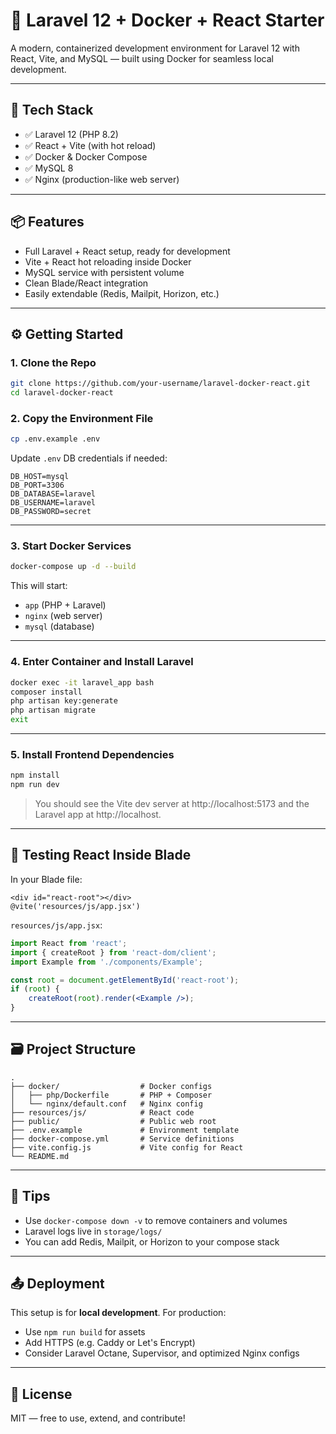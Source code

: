 # 🚀 Laravel 12 + Docker + React Starter

A modern, containerized development environment for Laravel 12 with React, Vite, and MySQL — built using Docker for seamless local development.

---

## 🧱 Tech Stack

- ✅ Laravel 12 (PHP 8.2)
- ✅ React + Vite (with hot reload)
- ✅ Docker & Docker Compose
- ✅ MySQL 8
- ✅ Nginx (production-like web server)

---

## 📦 Features

- Full Laravel + React setup, ready for development
- Vite + React hot reloading inside Docker
- MySQL service with persistent volume
- Clean Blade/React integration
- Easily extendable (Redis, Mailpit, Horizon, etc.)

---

## ⚙️ Getting Started

### 1. Clone the Repo
```bash
git clone https://github.com/your-username/laravel-docker-react.git
cd laravel-docker-react
```

### 2. Copy the Environment File
```bash
cp .env.example .env
```

Update `.env` DB credentials if needed:
```
DB_HOST=mysql
DB_PORT=3306
DB_DATABASE=laravel
DB_USERNAME=laravel
DB_PASSWORD=secret
```

---

### 3. Start Docker Services
```bash
docker-compose up -d --build
```

This will start:
- `app` (PHP + Laravel)
- `nginx` (web server)
- `mysql` (database)

---

### 4. Enter Container and Install Laravel
```bash
docker exec -it laravel_app bash
composer install
php artisan key:generate
php artisan migrate
exit
```

---

### 5. Install Frontend Dependencies
```bash
npm install
npm run dev
```

> You should see the Vite dev server at http://localhost:5173 and the Laravel app at http://localhost.

---

## 🧪 Testing React Inside Blade

In your Blade file:
```blade
<div id="react-root"></div>
@vite('resources/js/app.jsx')
```

`resources/js/app.jsx`:
```jsx
import React from 'react';
import { createRoot } from 'react-dom/client';
import Example from './components/Example';

const root = document.getElementById('react-root');
if (root) {
    createRoot(root).render(<Example />);
}
```

---

## 🗃️ Project Structure

```
.
├── docker/                  # Docker configs
│   ├── php/Dockerfile       # PHP + Composer
│   └── nginx/default.conf   # Nginx config
├── resources/js/            # React code
├── public/                  # Public web root
├── .env.example             # Environment template
├── docker-compose.yml       # Service definitions
├── vite.config.js           # Vite config for React
└── README.md
```

---

## 📌 Tips

- Use `docker-compose down -v` to remove containers and volumes
- Laravel logs live in `storage/logs/`
- You can add Redis, Mailpit, or Horizon to your compose stack

---

## 📤 Deployment

This setup is for **local development**. For production:
- Use `npm run build` for assets
- Add HTTPS (e.g. Caddy or Let's Encrypt)
- Consider Laravel Octane, Supervisor, and optimized Nginx configs

---

## 📄 License

MIT — free to use, extend, and contribute!
